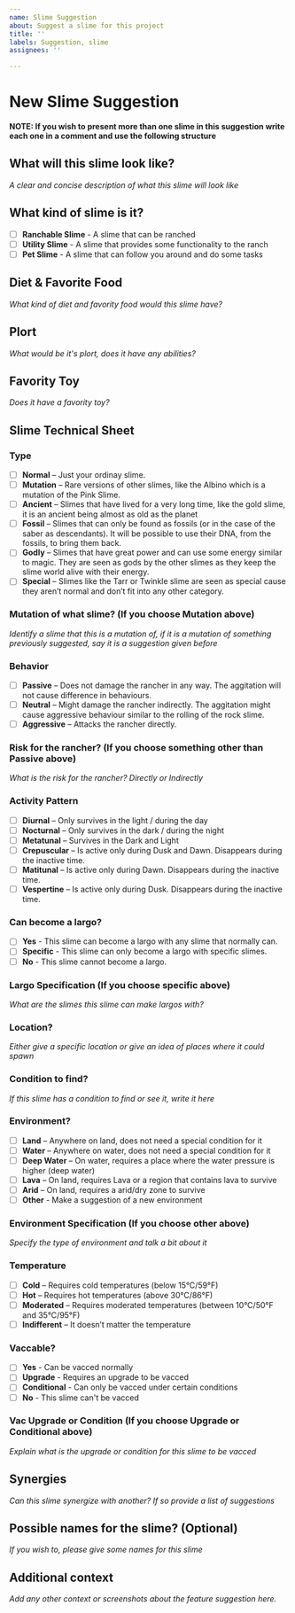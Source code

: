```yaml
---
name: Slime Suggestion
about: Suggest a slime for this project
title: ''
labels: Suggestion, slime
assignees: ''

---
```


# New Slime Suggestion

**NOTE: If you wish to present more than one slime in this suggestion write each one in a comment and use the following structure**

## What will this slime look like?
*A clear and concise description of what this slime will look like*

## What kind of slime is it?
* [ ] **Ranchable Slime** - A slime that can be ranched
* [ ] **Utility Slime** - A slime that provides some functionality to the ranch
* [ ] **Pet Slime** - A slime that can follow you around and do some tasks

## Diet & Favorite Food
*What kind of diet and favority food would this slime have?*

## Plort
*What would be it's plort, does it have any abilities?*

## Favority Toy
*Does it have a favority toy?*

## Slime Technical Sheet
### Type
* [ ] **Normal** – Just your ordinay slime.
* [ ] **Mutation** – Rare versions of other slimes, like the Albino which is a mutation of the Pink Slime.
* [ ] **Ancient** – Slimes that have lived for a very long time, like the gold slime, it is an ancient being almost as old as the planet
* [ ] **Fossil** – Slimes that can only be found as fossils (or in the case of the saber as descendants). It will be possible to use their DNA, from the fossils, to bring them back.
* [ ] **Godly** – Slimes that have great power and can use some energy similar to magic. They are seen as gods by the other slimes as they keep the slime world alive with their energy.
* [ ] **Special** – Slimes like the Tarr or Twinkle slime are seen as special cause they aren’t normal and don’t fit into any other category.

### Mutation of what slime? (If you choose Mutation above)
*Identify a slime that this is a mutation of, if it is a mutation of something previously suggested, say it is a suggestion given before*

### Behavior
* [ ] **Passive** – Does not damage the rancher in any way. The aggitation will not cause difference in behaviours.
* [ ] **Neutral** – Might damage the rancher indirectly. The aggitation might cause aggressive behaviour similar to the rolling of the rock slime.
* [ ] **Aggressive** – Attacks the rancher directly.

### Risk for the rancher? (If you choose something other than Passive above)
*What is the risk for the rancher? Directly or Indirectly*

### Activity Pattern
* [ ] **Diurnal** – Only survives in the light / during the day
* [ ] **Nocturnal** – Only survives in the dark / during the night
* [ ] **Metatunal** – Survives in the Dark and Light
* [ ] **Crepuscular** – Is active only during Dusk and Dawn. Disappears during the inactive time.
* [ ] **Matitunal** – Is active only during Dawn. Disappears during the inactive time.
* [ ] **Vespertine** – Is active only during Dusk. Disappears during the inactive time.

### Can become a largo?
* [ ] **Yes** - This slime can become a largo with any slime that normally can.
* [ ] **Specific** - This slime can only become a largo with specific slimes.
* [ ] **No** - This slime cannot become a largo.

### Largo Specification (If you choose specific above)
*What are the slimes this slime can make largos with?*

### Location?
*Either give a specific location or give an idea of places where it could spawn*

### Condition to find?
*If this slime has a condition to find or see it, write it here*

### Environment?
* [ ] **Land** – Anywhere on land, does not need a special condition for it
* [ ] **Water** – Anywhere on water, does not need a special condition for it
* [ ] **Deep Water** – On water, requires a place where the water pressure is higher (deep water)
* [ ] **Lava** – On land, requires Lava or a region that contains lava to survive
* [ ] **Arid** – On land, requires a arid/dry zone to survive
* [ ] **Other** - Make a suggestion of a new environment

### Environment Specification (If you choose other above)
*Specify the type of environment and talk a bit about it*

### Temperature
* [ ] **Cold** – Requires cold temperatures (below 15°C/59°F)
* [ ] **Hot** – Requires hot temperatures (above 30°C/86°F)
* [ ] **Moderated** – Requires moderated temperatures (between 10°C/50°F and 35°C/95°F)
* [ ] **Indifferent** – It doesn’t matter the temperature

### Vaccable?
* [ ] **Yes** - Can be vacced normally
* [ ] **Upgrade** - Requires an upgrade to be vacced
* [ ] **Conditional** - Can only be vacced under certain conditions
* [ ] **No** - This slime can't be vacced

### Vac Upgrade or Condition (If you choose Upgrade or Conditional above)
*Explain what is the upgrade or condition for this slime to be vacced*

## Synergies
*Can this slime synergize with another? If so provide a list of suggestions*

## Possible names for the slime? (Optional)
*If you wish to, please give some names for this slime*

## Additional context
*Add any other context or screenshots about the feature suggestion here.*
